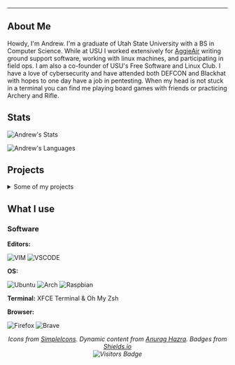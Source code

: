 

<!--
**Aeromus/Aeromus** is a ✨ _special_ ✨ repository because its `README.md` (this file) appears on your GitHub profile.

Here are some ideas to get you started:

- 🔭 I’m currently working on ...
- 🌱 I’m currently learning ...
- 👯 I’m looking to collaborate on ...
- 🤔 I’m looking for help with ...
- 💬 Ask me about ...
- 📫 How to reach me: ...
- ⚡ Fun fact: ...
-->

<!-- BANNER HERE-->

---
## About Me

Howdy, I'm Andrew. I'm a graduate of Utah State University with a BS in Computer Science. While at USU I worked extensively  for [AggieAir](https://uwrl.usu.edu/aggieair/) writing  ground support software, working with linux machines, and participating in field ops. I am also a co-founder of USU's Free Software and Linux Club. I have a love of cybersecurity  and have attended  both DEFCON and Blackhat with hopes to one day have a job in pentesting. When my head is not stuck in a terminal you can find me playing board games with friends or practicing Archery and Rifle. 

## Stats

<span><img align="center" src="https://github-readme-stats.vercel.app/api?username=Aeromus&theme=nord" alt="Andrew's Stats"/></span>

<span><img align="center" src="https://github-readme-stats.vercel.app/api/top-langs/?username=Aeromus&hide=roff&theme=nord&langs_count=8" alt="Andrew's Languages"/></span>

## Projects
<details>
  <summary> Some of my projects</summary>
  
### [GunBrokerBot](https://github.com/Aeromus/GunbrokerBot/tree/dev)
![Java](https://img.shields.io/badge/-Java-b07219?style=for-the-badge&logo=java&logoColor=ffffff)

The GunBrokerBot was a Java project born due to the 2020 ammo shortage. The bot will query any provided listings on Gunbroker.com and then use MailUtils to provide text and email alerts about changes to the listing (such as new bids or price). The project is a work in progress and will have new features added as I make time to work on it. 


### [MPI Password Cracker](https://github.com/Aeromus/MPIPasswordCracker)
![C++](https://img.shields.io/badge/-C++-00599C?style=for-the-badge&logo=C%2B%2B&logoColor=ffffff)

As it says on the tin, this was a password cracker using the MPI multiprocessing library. The project was a collaboration  between me and a classmate. The project is currently configured to crack passwords encoded in MD5 by attempting to hash every possible string until it comes across a match. It's not the most elegant  method but the brute force approach shows off how multiprocessing can be used to decrease compute time.
</details>
  
## What I use

### Software

**Editors:**   

![VIM](https://img.shields.io/badge/-VIM-019733?style=for-the-badge&logo=VIM&logoColor=ffffff) 
![VSCODE](https://img.shields.io/badge/-VSCode-007ACC?style=for-the-badge&logo=Visual-Studio-Code&logoColor=ffffff)

**OS:**

![Ubuntu](https://img.shields.io/badge/-Ubuntu-E95420?style=for-the-badge&logo=Ubuntu&logoColor=ffffff)
![Arch](https://img.shields.io/badge/-Arch-1793D1?style=for-the-badge&logo=Arch-Linux&logoColor=ffffff)
![Raspbian](https://img.shields.io/badge/-Raspbian-A22846?style=for-the-badge&logo=Raspberry-Pi&logoColor=ffffff)

**Terminal:** XFCE Terminal & Oh My Zsh

**Browser:**

![Firefox](https://img.shields.io/badge/-Firefox-FF7139?style=for-the-badge&logo=Firefox-Browser&logoColor=ffffff)
![Brave](https://img.shields.io/badge/-Brave-FB542B?style=for-the-badge&logo=Brave&logoColor=ffffff)

<p align="center">
<i>Icons from <a href="https://simpleicons.org/">SimpleIcons</a>. Dynamic content from <a href="https://dev.to/anuraghazra/dynamically-generated-github-stats-for-your-profile-readme-o4g">Anurag Hazra</a>. Badges from <a href="https://shields.io">Shields.io</a>
<br>
<img alt="Visitors Badge" src="https://visitor-badge.glitch.me/badge?page_id=aeromus.aeromus"/>
</p>
